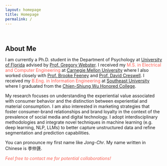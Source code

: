 ```yaml
---
layout: homepage
title: Homepage
permalink: /
---
```

<!-- <h1 id="about-me"></h1> -->

<h2 style="margin: 60px 0px 10px;">About Me</h2>

I am currently a Ph.D. student in the Department of Psychology at [University of Florida](https://psych.ufl.edu/social-psychology/people/) advised by [Prof. Gregory Webster](https://www.gdwebster.com/). I received my <font color="#fd5e53">M.S. in Electrical and Computer Engineering</font> at [Carnegie Mellon University](https://www.ece.cmu.edu/) where I also worked closely with [Prof. Brooke Feeney](https://www.cmu.edu/dietrich/psychology/relationships-lab/brooke-feeney-associate-professor.html) and [Prof. David Creswell](https://www.healthandhumanperformancelab.com/people). I received my <font color="#fd5e53">B.Eng. in Information Engineering</font> at [Southeast University](https://www.seu.edu.cn/english/) where I graduated from the [Chien-Shiung Wu Honored College](https://wjx.seu.edu.cn/wjxen/).

My research focuses on understanding the experiential value associated with consumer behavior and the distinction between experiential and material consumption. I am also interested in marketing strategies that foster consumer-brand relationships and brand loyalty in the context of the prevalence of social media and digital technology. I adopt interdisciplinary methodologies and integrate novel techniques in machine learning (e.g. deep learning, NLP, LLMs) to better capture unstructured data and refine segmentation and prediction capabilities.

You can pronounce my first name like <em>Jong-Chr</em>. My name written in Chinese is 李仲篪.

<em><font color="#fd5e53">Feel free to contact me for potential collaborations!</font></em>
